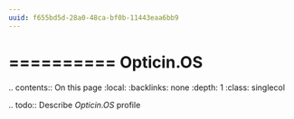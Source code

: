 ```yaml
---
uuid: f655bd5d-28a0-48ca-bf0b-11443eaa6bb9
---
```



==========
Opticin.OS
==========

.. contents:: On this page
    :local:
    :backlinks: none
    :depth: 1
    :class: singlecol

.. todo::
    Describe *Opticin.OS* profile


